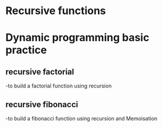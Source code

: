 # Recursive functions
# Dynamic programming basic practice
## recursive factorial

 -to build a factorial function using recursion

## recursive fibonacci

 -to build a fibonacci function using recursion and Memoisation
